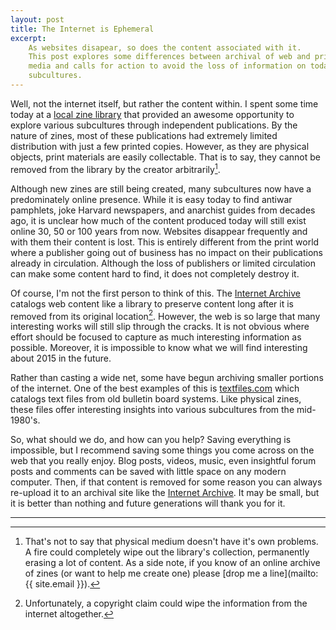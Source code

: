 ```yaml
---
layout: post
title: The Internet is Ephemeral
excerpt:
    As websites disapear, so does the content associated with it.
    This post explores some differences between archival of web and print
    media and calls for action to avoid the loss of information on today's
    subcultures.
---
```


Well, not the internet itself, but rather the content within.
I spent some time today at a
[local zine library](http://www.papercutzinelibrary.org) that provided an
awesome opportunity to explore various subcultures through independent
publications.
By the nature of zines, most of these publications had extremely limited
distribution with just a few printed copies.
However, as they are physical objects, print materials are easily collectable.
That is to say, they cannot be removed from the library by the creator
arbitrarily[^1].

Although new zines are still being created, many subcultures now have a
predominately online presence.
While it is easy today to find antiwar pamphlets, joke Harvard newspapers, and
anarchist guides from decades ago, it is unclear how much of the content
produced today will still exist online 30, 50 or 100 years from now.
Websites disappear frequently and with them their content is lost.
This is entirely different from the print world where a publisher going out of
business has no impact on their publications already in circulation.
Although the loss of publishers or limited circulation can make some content
hard to find, it does not completely destroy it.

Of course, I'm not the first person to think of this.
The [Internet Archive](https://archive.org/) catalogs web content like a
library to preserve content long after it is removed from its original
location[^2].
However, the web is so large that many interesting works will still slip
through the cracks.
It is not obvious where effort should be focused to capture as much interesting
information as possible.
Moreover, it is impossible to know what we will find interesting about 2015 in
the future.

Rather than casting a wide net, some have begun archiving smaller portions of
the internet.
One of the best examples of this is [textfiles.com](http://textfiles.com) which
catalogs text files from old bulletin board systems.
Like physical zines, these files offer interesting insights into various
subcultures from the mid-1980's.

So, what should we do, and how can you help?
Saving everything is impossible, but I recommend saving some things you come
across on the web that you really enjoy.
Blog posts, videos, music, even insightful forum posts and comments can be
saved with little space on any modern computer.
Then, if that content is removed for some reason you can always re-upload it to
an archival site like the [Internet Archive](https://archive.org).
It may be small, but it is better than nothing and future generations will
thank you for it.

______

[^1]:
    That's not to say that physical medium doesn't have it's own problems.  A
    fire could completely wipe out the library's collection, permanently erasing a
    lot of content.
    As a side note, if you know of an online archive of zines (or want to help me
    create one) please [drop me a line](mailto:{{ site.email }}).

[^2]:
    Unfortunately, a copyright claim could wipe the information from the
    internet altogether.
